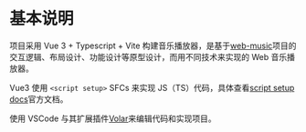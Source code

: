 # 基本说明

项目采用 Vue 3 + Typescript + Vite 构建音乐播放器，是基于[web-music](https://github.com/shiramashiro/web-music)项目的交互逻辑、布局设计、功能设计等原型设计，而用不同技术来实现的 Web 音乐播放器。

Vue3 使用 `<script setup>` SFCs 来实现 JS（TS）代码，具体查看[script setup docs](https://v3.vuejs.org/api/sfc-script-setup.html#sfc-script-setup)官方文档。

使用 VSCode 与其扩展插件[Volar](https://marketplace.visualstudio.com/items?itemName=johnsoncodehk.volar)来编辑代码和实现项目。
